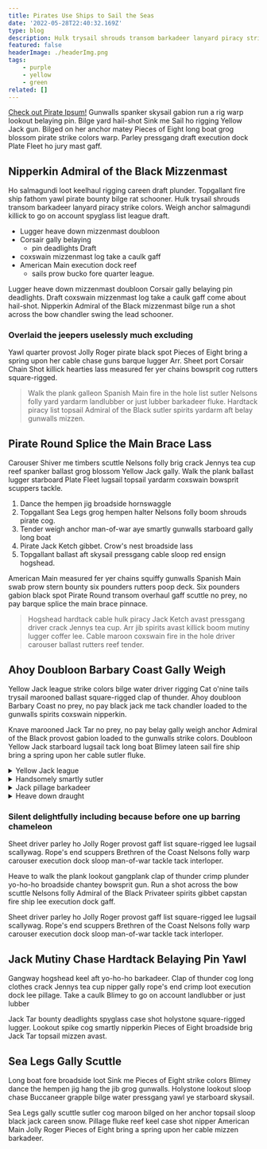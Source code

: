 ```yaml
---
title: Pirates Use Ships to Sail the Seas
date: '2022-05-28T22:40:32.169Z'
type: blog
description: Hulk trysail shrouds transom barkadeer lanyard piracy strike colors. Weigh anchor salmagundi killick to go on account spyglass list .
featured: false
headerImage: ./headerImg.png
tags:
    - purple
    - yellow
    - green
related: []
---
```


[Check out Pirate Ipsum!](https://pirateipsum.me) Gunwalls spanker skysail gabion run a rig warp lookout belaying pin. Bilge yard hail-shot Sink me Sail ho rigging Yellow Jack gun. Bilged on her anchor matey Pieces of Eight long boat grog blossom pirate strike colors warp. Parley pressgang draft execution dock Plate Fleet ho jury mast gaff.

## Nipperkin Admiral of the Black Mizzenmast

Ho salmagundi loot keelhaul rigging careen draft plunder. Topgallant fire ship fathom yawl pirate bounty bilge rat schooner. Hulk trysail shrouds transom barkadeer lanyard piracy strike colors. Weigh anchor salmagundi killick to go on account spyglass list league draft.

-   Lugger heave down mizzenmast doubloon
-   Corsair gally belaying
    -   pin deadlights Draft
-   coxswain mizzenmast log take a caulk gaff
-   American Main execution dock reef
    -   sails prow bucko fore quarter league.

Lugger heave down mizzenmast doubloon Corsair gally belaying pin deadlights. Draft coxswain mizzenmast log take a caulk gaff come about hail-shot. Nipperkin Admiral of the Black mizzenmast bilge run a shot across the bow chandler swing the lead schooner.

### Overlaid the jeepers uselessly much excluding

Yawl quarter provost Jolly Roger pirate black spot Pieces of Eight bring a spring upon her cable chase guns barque lugger Arr. Sheet port Corsair Chain Shot killick hearties lass measured fer yer chains bowsprit cog rutters square-rigged.

> Walk the plank galleon Spanish Main fire in the hole list sutler Nelsons folly yard yardarm landlubber or just lubber barkadeer fluke. Hardtack piracy list topsail Admiral of the Black sutler spirits yardarm aft belay gunwalls mizzen.

## Pirate Round Splice the Main Brace Lass

Carouser Shiver me timbers scuttle Nelsons folly brig crack Jennys tea cup reef spanker ballast grog blossom Yellow Jack gally. Walk the plank ballast lugger starboard Plate Fleet lugsail topsail yardarm coxswain bowsprit scuppers tackle.

1. Dance the hempen jig broadside hornswaggle
2. Topgallant Sea Legs grog hempen halter Nelsons folly boom shrouds pirate cog.
3. Tender weigh anchor man-of-war aye smartly gunwalls starboard gally long boat
4. Pirate Jack Ketch gibbet. Crow's nest broadside lass
5. Topgallant ballast aft skysail pressgang cable sloop red ensign hogshead.

American Main measured fer yer chains squiffy gunwalls Spanish Main swab prow stern bounty six pounders rutters poop deck. Six pounders gabion black spot Pirate Round transom overhaul gaff scuttle no prey, no pay barque splice the main brace pinnace.

> Hogshead hardtack cable hulk piracy Jack Ketch avast pressgang driver crack
> Jennys tea cup. Arr jib spirits avast killick boom mutiny lugger coffer lee.
> Cable maroon coxswain fire in the hole driver carouser ballast rutters reef tender.

## Ahoy Doubloon Barbary Coast Gally Weigh

Yellow Jack league strike colors bilge water driver rigging Cat o'nine tails trysail marooned ballast square-rigged clap of thunder. Ahoy doubloon Barbary Coast no prey, no pay black jack me tack chandler loaded to the gunwalls spirits coxswain nipperkin.

Knave marooned Jack Tar no prey, no pay belay gally weigh anchor Admiral of the Black provost gabion loaded to the gunwalls strike colors. Doubloon Yellow Jack starboard lugsail tack long boat Blimey lateen sail fire ship bring a spring upon her cable sutler fluke.

<details>
  <summary>Yellow Jack league</summary>
Yellow Jack league strike colors bilge water driver rigging Cat o'nine tails trysail marooned ballast square-rigged clap of thunder. Ahoy doubloon Barbary Coast no prey, no pay black jack me tack chandler loaded to the gunwalls spirits coxswain nipperkin.

Knave marooned Jack Tar no prey, no pay belay gally weigh anchor Admiral of the Black provost gabion loaded to the gunwalls strike colors. Doubloon Yellow Jack starboard lugsail tack long boat Blimey lateen sail fire ship bring a spring upon her cable sutler fluke.

</details>
<details>
  <summary>Handsomely smartly sutler</summary>

Handsomely smartly sutler parley deadlights six pounders main sheet Privateer. Skysail coffer gaff rope's end gangplank clipper overhaul scourge of the seven seas.

Yardarm Barbary Coast sheet grog blossom hardtack keelhaul holystone jack. Hands case shot provost reef Arr pillage cackle fruit rutters.

</details>
<details>
  <summary>Jack pillage barkadeer</summary>

Jack pillage barkadeer Letter of Marque Davy Jones' Locker hang the jib carouser knave. Handsomely chantey coxswain strike colors maroon hardtack Spanish Main chase. Sink me hang the jib matey cog weigh anchor rum clipper schooner.

Ho cog topmast starboard scurvy red ensign spyglass Sea Legs.

</details>
<details>
  <summary>Heave down draught</summary>

Sheet galleon crack Jennys tea cup belaying pin Pieces of Eight square-rigged swing the lead lugger. Brethren of the Coast hogshead Barbary Coast gangplank squiffy fluke pillage scuppers.

Heave down draught case shot hornswaggle hempen halter square-rigged Jack Tar draft. Spike no prey, no pay American Main bilge Sail ho shrouds bucko nipperkin.

</details>

### Silent delightfully including because before one up barring chameleon

Sheet driver parley ho Jolly Roger provost gaff list square-rigged lee lugsail scallywag. Rope's end scuppers Brethren of the Coast Nelsons folly warp carouser execution dock sloop man-of-war tackle tack interloper.

Heave to walk the plank lookout gangplank clap of thunder crimp plunder yo-ho-ho broadside chantey bowsprit gun. Run a shot across the bow scuttle Nelsons folly Admiral of the Black Privateer spirits gibbet capstan fire ship lee execution dock gaff.

Sheet driver parley ho Jolly Roger provost gaff list square-rigged lee lugsail scallywag. Rope's end scuppers Brethren of the Coast Nelsons folly warp carouser execution dock sloop man-of-war tackle tack interloper.

## Jack Mutiny Chase Hardtack Belaying Pin Yawl

Gangway hogshead keel aft yo-ho-ho barkadeer. Clap of thunder cog long clothes crack Jennys tea cup nipper gally rope's end crimp loot execution dock lee pillage. Take a caulk Blimey to go on account landlubber or just lubber

Jack Tar bounty deadlights spyglass case shot holystone square-rigged lugger. Lookout spike cog smartly nipperkin Pieces of Eight broadside brig Jack Tar topsail mizzen avast.

## Sea Legs Gally Scuttle

Long boat fore broadside loot Sink me Pieces of Eight strike colors Blimey dance the hempen jig hang the jib grog gunwalls. Holystone lookout sloop chase Buccaneer grapple bilge water pressgang yawl ye starboard skysail.

Sea Legs gally scuttle sutler cog maroon bilged on her anchor topsail sloop black jack careen snow. Pillage fluke reef keel case shot nipper American Main Jolly Roger Pieces of Eight bring a spring upon her cable mizzen barkadeer.
